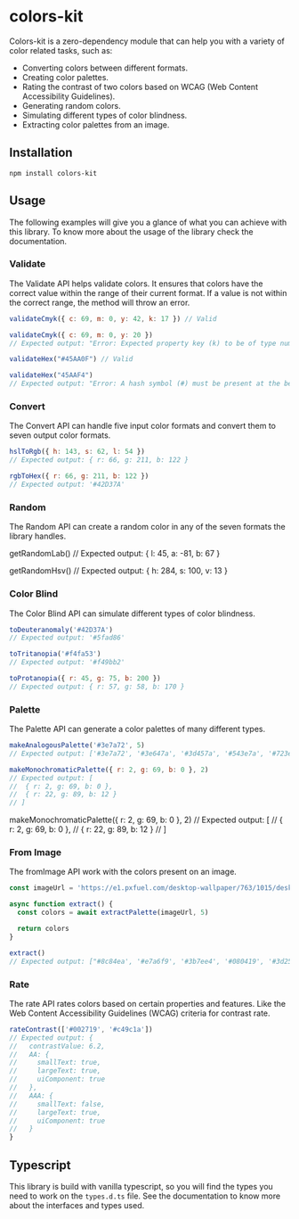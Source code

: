 # colors-kit

Colors-kit is a zero-dependency module that can help you with a variety of color related tasks, such as:

- Converting colors between different formats.
- Creating color palettes.
- Rating the contrast of two colors based on WCAG (Web Content Accessibility Guidelines).
- Generating random colors.
- Simulating different types of color blindness.
- Extracting color palettes from an image.

## Installation

```
npm install colors-kit
```

## Usage

The following examples will give you a glance of what you can achieve with this library.
To know more about the usage of the library check the documentation.

### Validate

The Validate API helps validate colors. It ensures that colors have the correct value within the range of their current format. If a value is not within the correct range, the method will throw an error.

```js
validateCmyk({ c: 69, m: 0, y: 42, k: 17 }) // Valid

validateCmyk({ c: 69, m: 0, y: 20 })
// Expected output: "Error: Expected property key (k) to be of type number, but got undefined."

validateHex("#45AA0F") // Valid

validateHex("45AAF4")
// Expected output: "Error: A hash symbol (#) must be present at the begining of the color."
```

### Convert

The Convert API can handle five input color formats and convert them to seven output color formats.

```js
hslToRgb({ h: 143, s: 62, l: 54 })
// Expected output: { r: 66, g: 211, b: 122 }

rgbToHex({ r: 66, g: 211, b: 122 })
// Expected output: '#42D37A'
```

### Random

The Random API can create a random color in any of the seven formats the library handles.

getRandomLab()
// Expected output: { l: 45, a: -81, b: 67 }

getRandomHsv()
// Expected output: { h: 284, s: 100, v: 13 }

### Color Blind

The Color Blind API can simulate different types of color blindness.

```js
toDeuteranomaly('#42D37A')
// Expected output: '#5fad86'

toTritanopia('#f4fa53')
// Expected output: '#f49bb2'

toProtanopia({ r: 45, g: 75, b: 200 })
// Expected output: { r: 57, g: 58, b: 170 }
```

### Palette

The Palette API can generate a color palettes of many different types.

```js
makeAnalogousPalette('#3e7a72', 5)
// Expected output: ['#3e7a72', '#3e647a', '#3d457a', '#543e7a', '#723e7a']

makeMonochromaticPalette({ r: 2, g: 69, b: 0 }, 2)
// Expected output: [
//  { r: 2, g: 69, b: 0 },
//  { r: 22, g: 89, b: 12 }
// ]
```

makeMonochromaticPalette({ r: 2, g: 69, b: 0 }, 2)
// Expected output: [
//  { r: 2, g: 69, b: 0 },
//  { r: 22, g: 89, b: 12 }
// ]

### From Image

The fromImage API work with the colors present on an image.

```js
const imageUrl = 'https://e1.pxfuel.com/desktop-wallpaper/763/1015/desktop-wallpaper-6-blue-and-pink-landscape-nature-landscape-thumbnail.jpg'

async function extract() {
  const colors = await extractPalette(imageUrl, 5)

  return colors
}

extract()
// Expected output: ["#8c84ea', '#e7a6f9', '#3b7ee4', '#080419', '#3d2585']
```

### Rate

The rate API rates colors based on certain properties and features. Like the Web Content Accessibility Guidelines (WCAG) criteria for contrast rate.

```js
rateContrast(['#002719', '#c49c1a'])
// Expected output: {
//   contrastValue: 6.2,
//   AA: {
//     smallText: true,
//     largeText: true,
//     uiComponent: true
//   },
//   AAA: {
//     smallText: false,
//     largeText: true,
//     uiComponent: true
//   }
}
```

## Typescript 

This library is build with vanilla typescript, so you will find the types you need to work on the `types.d.ts` file. See the documentation to know more about the interfaces and types used.